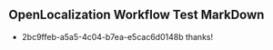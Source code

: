 ## OpenLocalization Workflow Test MarkDown
* 2bc9ffeb-a5a5-4c04-b7ea-e5cac6d0148b 
thanks!<!--HONumber=Mar16_HO2-->
